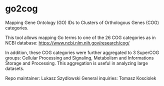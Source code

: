 # go2cog
Mapping Gene Ontology (GO) IDs to Clusters of Orthologous Genes (COG) categories.

This tool allows mapping Go terms to one of the 26 COG categories as in NCBI database: https://www.ncbi.nlm.nih.gov/research/cog/

In addition, these COG categories were further aggregated to 3 SuperCOG groups: Cellular Processing and Signaling, Metabolism and Informations Storage and Processing. This aggregation is useful in analyzing large datasets.

Repo maintainer: Lukasz Szydlowski
General inquiries: Tomasz Kosciolek
